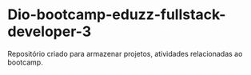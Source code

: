 # Dio-bootcamp-eduzz-fullstack-developer-3
Repositório criado para armazenar projetos, atividades relacionadas ao bootcamp.
